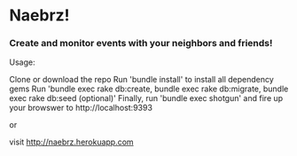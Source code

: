 # Naebrz!

### Create and monitor events with your neighbors and friends!

Usage:

Clone or download the repo
Run 'bundle install' to install all dependency gems
Run 'bundle exec rake db:create, bundle exec rake db:migrate, bundle exec rake db:seed (optional)'
Finally, run 'bundle exec shotgun' and fire up your browswer to http://localhost:9393

or

visit http://naebrz.herokuapp.com